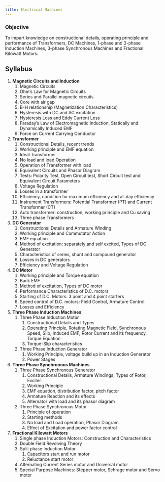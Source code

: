 ```yaml
---
title: Electrical Machines
---
```


### Objective
To impart knowledge on constructional details, operating principle and performance of Transformers, DC Machines, 1-phase and 3-phase Induction Machines, 3-phase Synchronous Machines and Fractional Kilowatt Motors.

## Syllabus
1. **Magnetic Circuits and Induction**
	1. Magnetic Circuits
	2. Ohm’s Law for Magnetic Circuits
	3. Series and Parallel magnetic circuits
	4. Core with air gap
	5. B-H relationship (Magnetization Characteristics)
	6. Hysteresis with DC and AC excitation
	7. Hysteresis Loss and Eddy Current Loss
	8. Faraday’s Law of Electromagnetic Induction, Statically and Dynamically Induced EMF
	9. Force on Current Carrying Conductor
2. **Transformer**
	1. Constructional Details, recent trends
	2. Working principle and EMF equation
	3. Ideal Transformer
	4. No load and load Operation
	5. Operation of Transformer with load
	6. Equivalent Circuits and Phasor Diagram
	7. Tests: Polarity Test, Open Circuit test, Short Circuit test and Equivalent Circuit Parameters
	8. Voltage Regulation
	9. Losses in a transformer
	10. Efficiency, condition for maximum efficiency and all day efficiency
	11. Instrument Transformers: Potential Transformer (PT) and Current Transformer (CT)
	12. Auto transformer: construction, working principle and Cu saving
	13. Three phase Transformers
3. **DC Generator**
	1. Constructional Details and Armature Winding
	2. Working principle and Commutator Action
	3. EMF equation
	4. Method of excitation: separately and self excited, Types of DC Generator
	5. Characteristics of series, shunt and compound generator
	6. Losses in DC generators
	7. Efficiency and Voltage Regulation
4. **DC Motor**
	1. Working principle and Torque equation
	2. Back EMF
	3. Method of excitation, Types of DC motor
	4. Performance Characteristics of D.C. motors
	5. Starting of D.C. Motors: 3 point and 4 point starters
	6. Speed control of D.C. motors: Field Control, Armature Control
	7. Losses and Efficiency
5. **Three Phase Induction Machines**
	1. Three Phase Induction Motor
		1. Constructional Details and Types
		2. Operating Principle, Rotating Magnetic Field, Synchronous Speed, Slip, Induced EMF, Rotor Current and its frequency, Torque Equation
		3. Torque-Slip characteristics
	2. Three Phase Induction Generator
		1. Working Principle, voltage build up in an Induction Generator
		2. Power Stages
6. **Three Phase Synchronous Machines**
	1. Three Phase Synchronous Generator
		1. Constructional Details, Armature Windings, Types of Rotor, Exciter
		2. Working Principle
		3. EMF equation, distribution factor, pitch factor
		4. Armature Reaction and its effects
		5. Alternator with load and its phasor diagram
	2. Three Phase Synchronous Motor
		1. Principle of operation
		2. Starting methods
		3. No load and Load operation, Phasor Diagram
		4. Effect of Excitation and power factor control
7. **Fractional Kilowatt Motors**
	1. Single phase Induction Motors: Construction and Characteristics
	2. Double Field Revolving Theory
	3. Split phase Induction Motor
		1. Capacitors start and run motor
		2. Reluctance start motor
	4. Alternating Current Series motor and Universal motor
	5. Special Purpose Machines: Stepper motor, Schrage motor and Servo motor
